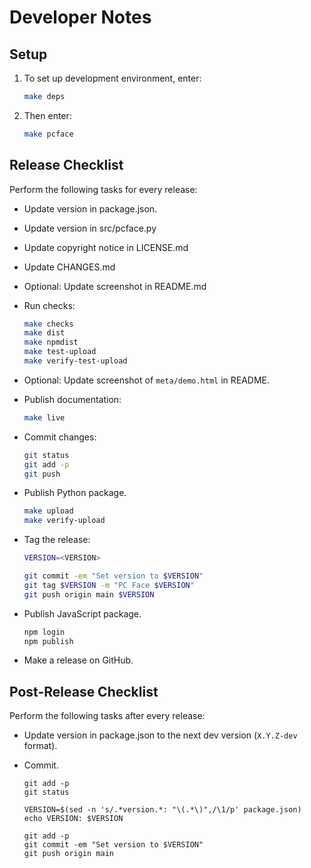 Developer Notes
===============


Setup
-----

 1. To set up development environment, enter:

    ```sh
    make deps
    ```

 2. Then enter:

    ```sh
    make pcface
    ```


Release Checklist
-----------------

Perform the following tasks for every release:

  - Update version in package.json.
  - Update version in src/pcface.py
  - Update copyright notice in LICENSE.md
  - Update CHANGES.md
  - Optional: Update screenshot in README.md
  - Run checks:

    ```sh
    make checks
    make dist
    make npmdist
    make test-upload
    make verify-test-upload
    ```

  - Optional: Update screenshot of `meta/demo.html` in README.
  - Publish documentation:

    ```sh
    make live
    ```

  - Commit changes:

    ```sh
    git status
    git add -p
    git push
    ```

  - Publish Python package.

    ```sh
    make upload
    make verify-upload
    ```

  - Tag the release:

    ```sh
    VERSION=<VERSION>

    git commit -em "Set version to $VERSION"
    git tag $VERSION -m "PC Face $VERSION"
    git push origin main $VERSION
    ```

  - Publish JavaScript package.

    ```sh
    npm login
    npm publish
    ```

  - Make a release on GitHub.


Post-Release Checklist
----------------------

Perform the following tasks after every release:

  - Update version in package.json to the next dev version (`X.Y.Z-dev` format).

  - Commit.

    ```
    git add -p
    git status

    VERSION=$(sed -n 's/.*version.*: "\(.*\)",/\1/p' package.json)
    echo VERSION: $VERSION

    git add -p
    git commit -em "Set version to $VERSION"
    git push origin main
    ```
